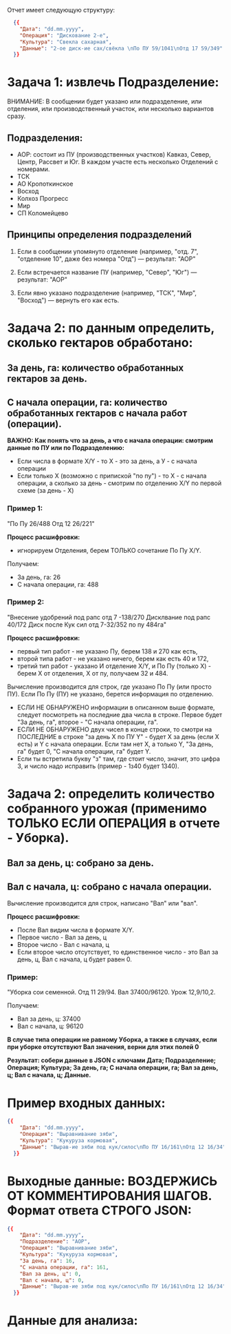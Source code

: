 Отчет имеет следующую структуру:

```json
  {{
    "Дата": "dd.mm.yyyy",
    "Операция": "Дискование 2-е",
    "Культура": "Свекла сахарная",
    "Данные": "2-ое диск-ие сах/свёкла \nПо ПУ 59/1041\nОтд 17 59/349"
  }}
```
# Задача 1: извлечь Подразделение:

ВНИМАНИЕ: В сообщении будет указано или подразделение, или отделения, или производственный участок, или несколько вариантов сразу.

## Подразделения:

- АОР: состоит из ПУ (производственных участков) Кавказ, Север, Центр, Рассвет и Юг. В каждом участе есть несколько Отделений с номерами.
- ТСК
- АО Кропоткинское
- Восход
- Колхоз Прогресс
- Мир
- СП Коломейцево


## Принципы определения подразделений

1. Если в сообщении упомянуто отделение (например, "отд. 7", "отделение 10", даже без номера "Отд") — результат: "АОР"

2. Если встречается название ПУ (например, "Север", "Юг") — результат: "АОР"

3. Если явно указано подразделение (например, "ТСК", "Мир", "Восход") — вернуть его как есть.

# Задача 2: по данным определить, сколько гектаров обработано:

## За день, га: количество обработанных гектаров за день.

## С начала операции, га: количество обработанных гектаров с начала работ (операции).


**ВАЖНО: Как понять что за день, а что с начала операции: смотрим данные по ПУ или по Подразделению:**

- Если числа в формате X/Y - то Х - это за день, а У - с начала операции
- Если только X (возможно с припиской "по пу") - то Х - с начала операции, а сколько за день - смотрим по отделению X/Y по первой схеме (за день - X)

### Пример 1:

"По Пу 26/488
Отд 12 26/221"

**Процесс расшифровки:**

- игнорируем Отделения, берем ТОЛЬКО сочетание По Пу X/Y.

Получаем:

- За день, га: 26
- С начала операции, га: 488

### Пример 2:

"Внесение удобрений под рапс отд 7 -138/270
Дисклвание под рапс 40/172
Диск после Кук сил отд 7-32/352 по пу 484га"

**Процесс расшифровки:**

- первый тип работ - не указано Пу, берем 138 и 270 как есть, 
- второй типа работ - не указано ничего, берем как есть 40 и 172,
- третий тип работ - указано И отделение X/Y, и По Пу (только X) - берем X от отделения, X от пу, получаем 32 и 484. 

Вычисление производится для строк, где указано По Пу (или просто ПУ). Если По Пу (ПУ) не указано, берется информация по отделению.

- ЕСЛИ НЕ ОБНАРУЖЕНО информации в описанном выше формате, следует посмотреть на последние два числа в строке. Первое будет "За день, га", второе - "С начала операции, га".
- ЕСЛИ НЕ ОБНАРУЖЕНО двух чисел в конце строки, то смотри на ПОСЛЕДНИЕ в строке "за день X по ПУ Y" - будет X за день (если X есть) и Y с начала операции. Если там нет X, а только Y, "За день, га" будет 0, "С начала операции, га" будет Y.
- Если ты встретила букву "з" там, где стоит число, значит, это цифра 3, и число надо исправить (пример - 1з40 будет 1340).

# Задача 2: определить количество собранного урожая (применимо ТОЛЬКО ЕСЛИ ОПЕРАЦИЯ в отчете - Уборка).

## Вал за день, ц: собрано за день.

## Вал с начала, ц: собрано с начала операции.

Вычисление производится для строк, написано "Вал" или "вал".

**Процесс расшифровки:**

- После Вал видим числа в формате X/Y.
- Первое число - Вал за день, ц
- Второе число - Вал с начала, ц
- Если второе число отсутствует, то единственное число - это Вал за день, ц, Вал с начала, ц будет равен 0.

### Пример:

"Уборка сои семенной. Отд 11 29/94. Вал 37400/96120. Урож 12,9/10,2.

Получаем:

- Вал за день, ц: 37400
- Вал с начала, ц: 96120

**В случае типа операции не равному Уборка, а также в случаях, если при уборке отсутствуют Вал значения, верни для этих полей 0**

**Результат: собери данные в JSON с ключами Дата; Подразделение; Операция; Культура; За день, га; С начала операции, га; Вал за день, ц; Вал с начала, ц; Данные.**

# Пример входных данных:

```json
{{
    "Дата": "dd.mm.yyyy",
    "Операция": "Выравнивание зяби",
    "Культура": "Кукуруза кормовая",
    "Данные": "Вырав-ие зяби под кук/силос\nПо ПУ 16/161\nОтд 12 16/34"
  }}
```

# Выходные данные: ВОЗДЕРЖИСЬ ОТ КОММЕНТИРОВАНИЯ ШАГОВ. Формат ответа СТРОГО JSON:

```json
{{
    "Дата": "dd.mm.yyyy",
    "Подразделение": "АОР",
    "Операция": "Выравнивание зяби",
    "Культура": "Кукуруза кормовая",
    "За день, га": 16,
    "С начала операции, га": 161,
    "Вал за день, ц": 0,
    "Вал с начала, ц": 0,
    "Данные": "Вырав-ие зяби под кук/силос\nПо ПУ 16/161\nОтд 12 16/34"
  }}
```

# Данные для анализа:
